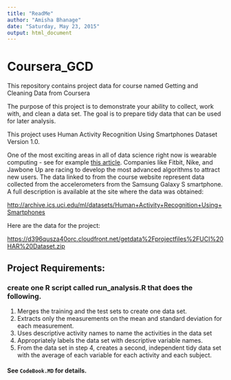 ```yaml
---
title: "ReadMe"
author: "Amisha Bhanage"
date: "Saturday, May 23, 2015"
output: html_document
---
```


# Coursera_GCD
This repository contains project data for course named Getting and Cleaning Data from Coursera 

The purpose of this project is to demonstrate your ability to collect, work with, and clean a data set. The goal is to prepare tidy data that can be used for later analysis.

This project uses Human Activity Recognition Using Smartphones Dataset Version 1.0.

One of the most exciting areas in all of data science right now is wearable computing - see for example [this article](http://www.insideactivitytracking.com/data-science-activity-tracking-and-the-battle-for-the-worlds-top-sports-brand/). Companies like Fitbit, Nike, and Jawbone Up are racing to develop the most advanced algorithms to attract new users. The data linked to from the course website represent data collected from the accelerometers from the Samsung Galaxy S smartphone. A full description is available at the site where the data was obtained: 

http://archive.ics.uci.edu/ml/datasets/Human+Activity+Recognition+Using+Smartphones 

Here are the data for the project: 

https://d396qusza40orc.cloudfront.net/getdata%2Fprojectfiles%2FUCI%20HAR%20Dataset.zip 

## Project Requirements:
### create one R script called run_analysis.R that does the following. 
 1. Merges the training and the test sets to create one data set.
 2. Extracts only the measurements on the mean and standard deviation for each measurement. 
 3. Uses descriptive activity names to name the activities in the data set
 4. Appropriately labels the data set with descriptive variable names. 
 5. From the data set in step 4, creates a second, independent tidy data set with the average of each variable for each  activity and each subject.

#### See `CodeBook.MD` for details.
